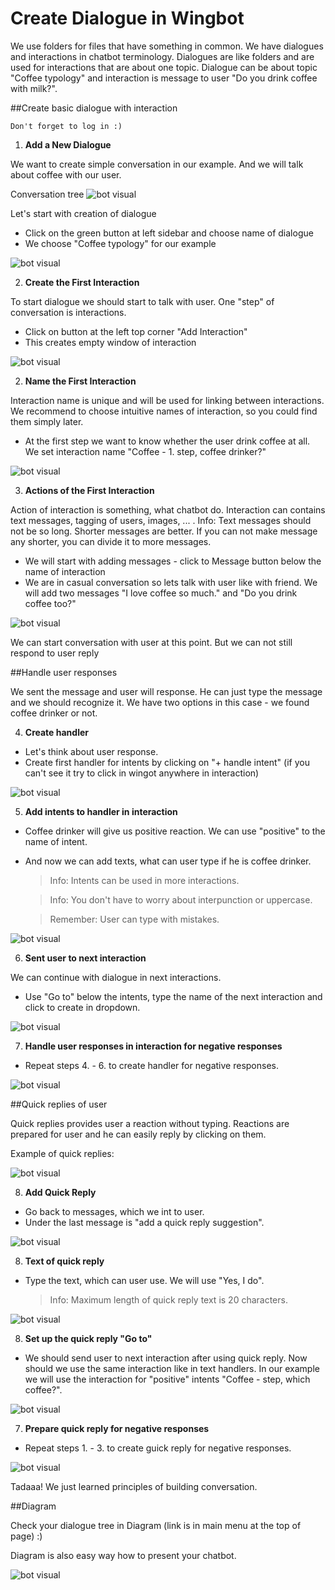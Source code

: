 # Create Dialogue in Wingbot

We use folders for files that have something in common. We have dialogues and interactions in chatbot terminology. Dialogues are like folders and are used for interactions that are about one topic. Dialogue can be about topic "Coffee typology" and interaction is message to user "Do you drink coffee with milk?".

##Create basic dialogue with interaction


    Don't forget to log in :)


1. **Add a New Dialogue**

  We want to create simple conversation in our example. And we will talk about coffee with our user.

  Conversation tree
  ![bot visual](../createDialogue/0.png)

  Let's start with creation of dialogue
  + Click on the green button at left sidebar and choose name of dialogue
  + We choose "Coffee typology" for our example

  ![bot visual](../createDialogue/1.png)

2. **Create the First Interaction**

  To start dialogue we should start to talk with user. One "step" of conversation is interactions. 

  - Click on button at the left top corner "Add Interaction"
  - This creates empty window of interaction

  ![bot visual](../createDialogue/2.png)

2. **Name the First Interaction**

  Interaction name is unique and will be used for linking between interactions. We recommend to choose intuitive names of interaction, so you could find them simply later.

  - At the first step we want to know whether the user drink coffee at all. We set interaction name "Coffee - 1. step, coffee drinker?"

  ![bot visual](../createDialogue/3.png)

3. **Actions of the First Interaction**

  Action of interaction is something, what chatbot do. Interaction can contains text messages, tagging of users, images, ... . <!-- Referencion what can interaction include -->
  Info: Text messages should not be so long. Shorter messages are better. If you can not make message any shorter, you can divide it to more messages. 

  - We will start with adding messages - click to Message button below the name of interaction 
  - We are in casual conversation so lets talk with user like with friend. We will add two messages "I love coffee so much." and "Do you drink coffee too?"

  

  ![bot visual](../createDialogue/4.png)


We can start conversation with user at this point. But we can not still respond to user reply


##Handle user responses

We sent the message and user will response. He can just type the message and we should recognize it. We have two options in this case - we found coffee drinker or not.

4. **Create handler**

  - Let's think about user response.
  - Create first handler for intents by clicking on "+ handle intent" (if you can't see it try to click in wingot anywhere in interaction)

  ![bot visual](../createDialogue/5.png)

5. **Add intents to handler in interaction**

  - Coffee drinker will give us positive reaction. We can use "positive" to the name of intent.
  - And now we can add texts, what can user type if he is coffee drinker.

    > Info: Intents can be used in more interactions.

    > Info: You don't have to worry about interpunction or uppercase.

    > Remember: User can type with mistakes.

  ![bot visual](../createDialogue/6.png)

6. **Sent user to next interaction**

  We can continue with dialogue in next interactions. 

  - Use "Go to" below the intents, type the name of the next interaction and click to create in dropdown.

  ![bot visual](../createDialogue/7.png)

7. **Handle user responses in interaction for negative responses**

  - Repeat steps 4. - 6. to create handler for negative responses.

  ![bot visual](../createDialogue/8.png)


##Quick replies of user

Quick replies provides user a reaction without typing. Reactions are prepared for user and he can easily reply by clicking on them.

Example of quick replies:

![bot visual](../createDialogue/quick_replies.png)

8. **Add Quick Reply**

  - Go back to messages, which we int to user.
  - Under the last message is "add a quick reply suggestion".

  ![bot visual](../createDialogue/9.png)

8. **Text of quick reply**

  - Type the text, which can user use. We will use "Yes, I do".

    > Info: Maximum length of quick reply text is 20 characters.

  ![bot visual](../createDialogue/10.png)

8. **Set up the quick reply "Go to"**

  - We should send user to next interaction after using quick reply. Now should we use the same interaction like in text handlers. In our example we will use the interaction for "positive" intents "Coffee - step, which coffee?".

  ![bot visual](../createDialogue/11.png)

7. **Prepare quick reply for negative responses**

  - Repeat steps 1. - 3. to create guick reply for negative responses.

  ![bot visual](../createDialogue/12.png)

Tadaaa! We just learned principles of building conversation.

##Diagram

Check your dialogue tree in Diagram (link is in main menu at the top of page) :)

Diagram is also easy way how to present your chatbot.

![bot visual](../createDialogue/0.png)